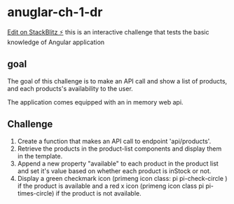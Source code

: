 # anuglar-ch-1-dr

[Edit on StackBlitz ⚡️](https://stackblitz.com/edit/angular-int-ch1)
this is an interactive challenge that tests the basic knowledge of Angular application

## goal

The goal of this challenge is to make an API call and show a list of products, and each products's availability to the user.

The application comes equipped with an in memory web api.

## Challenge

1. Create a function that makes an API call to endpoint 'api/products'.
2. Retrieve the products in the product-list components and display them in the template.
3. Append a new property "available" to each product in the product list and set it's value based on whether each product is inStock or not.
4. Display a green checkmark icon (primeng icon class: pi pi-check-circle ) if the product is available and a red x icon (primeng icon class pi pi-times-circle) if the product is not available.
